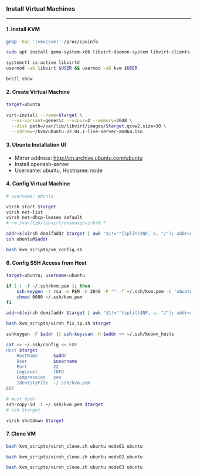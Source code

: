 ### Install Virtual Machines
---

#### 1. Install KVM
```bash
grep -Eoc '(vmx|svm)' /proc/cpuinfo

sudo apt install qemu-system-x86 libvirt-daemon-system libvirt-clients bridge-utils virtinst virt-manager

systemctl is-active libvirtd
usermod -aG libvirt $USER && usermod -aG kvm $USER

brctl show
```

#### 2. Create Virtual Machine
```bash
target=ubuntu

virt-install --name=$target \
  --os-variant=generic --vcpus=2 --memory=2048 \
  --disk path=/var/lib/libvirt/images/$target.qcow2,size=30 \
  --cdrom=~/kvm/ubuntu-22.04.1-live-server-amd64.iso
```

#### 3. Ubuntu Installation UI
- Mirror address: http://cn.archive.ubuntu.com/ubuntu
- Install openssh-server
- Username: ubuntu, Hostname: node

#### 4. Config Virtual Machine
```bash
# username: ubuntu

virsh start $target
virsh net-list
virsh net-dhcp-leases default
# rm /var/lib/libvirt/dnsmasq/virbr0.*

addr=$(virsh domifaddr $target | awk '$1!=""{split($NF, a, "/"); addr=a[1]} END{print addr}')
ssh ubuntu@$addr

bash kvm_scripts/vm_config.sh
```

#### 6. Config SSH Access from Host
```bash
target=ubuntu; username=ubuntu

if [ ! -f ~/.ssh/kvm.pem ]; then
    ssh-keygen -t rsa -m PEM -b 2048 -P "" -f ~/.ssh/kvm.pem -C 'ubuntu'
    chmod 0600 ~/.ssh/kvm.pem
fi

addr=$(virsh domifaddr $target | awk '$1!=""{split($NF, a, "/"); addr=a[1]} END{print addr}')

bash kvm_scripts/virsh_fix_ip.sh $target

sshkeygen -F $addr || ssh-keyscan -H $addr >> ~/.ssh/known_hosts

cat >> ~/.ssh/config << EOF
Host $target
    HostName      $addr
    User          $username
    Port          22
    LogLevel      INFO
    Compression   yes
    IdentityFile  ~/.ssh/kvm.pem
EOF

# must todo
ssh-copy-id -i ~/.ssh/kvm.pem $target
# ssh $target

virsh shutdown $target
```

#### 7. Clone VM
```bash
bash kvm_scripts/virsh_clone.sh ubuntu node01 ubuntu

bash kvm_scripts/virsh_clone.sh ubuntu node02 ubuntu

bash kvm_scripts/virsh_clone.sh ubuntu node03 ubuntu
```
